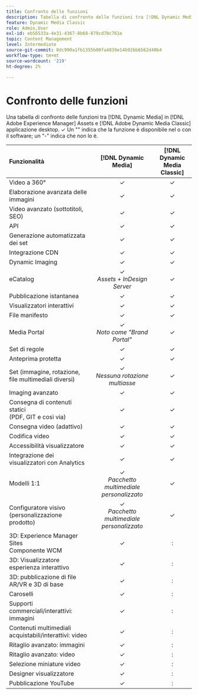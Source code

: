```yaml
---
title: Confronto delle funzioni
description: Tabella di confronto delle funzioni tra [!DNL Dynamic Media] in [!DNL Adobe Experience Manager] Assets e [!DNL Adobe Dynamic Media Classic] applicazione desktop.
feature: Dynamic Media Classic
role: Admin,User
exl-id: eb56533a-4e31-4367-8b68-879cd70c761e
topic: Content Management
level: Intermediate
source-git-commit: 8dc990a1fb1355b00fa4839e14b92bb6562d40b4
workflow-type: tm+mt
source-wordcount: '219'
ht-degree: 2%

---
```


# Confronto delle funzioni

Una tabella di confronto delle funzioni tra [!DNL Dynamic Media] in [!DNL Adobe Experience Manager] Assets e [!DNL Adobe Dynamic Media Classic] applicazione desktop. ✓ Un &quot;&quot; indica che la funzione è disponibile nel o con il software; un &quot;-&quot; indica che non lo è.

| Funzionalità | [!DNL Dynamic Media] | [!DNL Dynamic Media<br>Classic] |
| :--- | :---: | :---: |
| Video a 360° | ✓ | ✓ |
| Elaborazione avanzata delle immagini | ✓ | ✓ |
| Video avanzato (sottotitoli, SEO) | ✓ | ✓ |
| API | ✓ | ✓ |
| Generazione automatizzata dei set | ✓ | ✓ |
| Integrazione CDN | ✓ | ✓ |
| Dynamic Imaging | ✓ | ✓ |
| eCatalog | ✓<br>*Assets + InDesign Server* | ✓ |
| Pubblicazione istantanea | ✓ | ✓ |
| Visualizzatori interattivi | ✓ | ✓ |
| File manifesto | ✓ | ✓ |
| Media Portal | ✓<br>*Noto come &quot;Brand Portal&quot;* | ✓ |
| Set di regole | ✓ | ✓ |
| Anteprima protetta | ✓ | ✓ |
| Set (immagine, rotazione, file multimediali diversi) | ✓<br>*Nessuna rotazione multiasse* | ✓ |
| Imaging avanzato | ✓ | ✓ |
| Consegna di contenuti statici<br>(PDF, GIT e così via) | ✓ | ✓ |
| Consegna video (adattivo) | ✓ | ✓ |
| Codifica video | ✓ | ✓ |
| Accessibilità visualizzatore | ✓ | ✓ |
| Integrazione dei visualizzatori con Analytics | ✓ | ✓ |
| Modelli 1:1 | ✓<br>*Pacchetto multimediale personalizzato* | ✓ |
| Configuratore visivo<br>(personalizzazione prodotto) | ✓<br>*Pacchetto multimediale personalizzato* | ✓ |
| 3D: Experience Manager Sites<br>Componente WCM | ✓ | : |
| 3D: Visualizzatore esperienza interattivo | ✓ | : |
| 3D: pubblicazione di file AR/VR e 3D di base | ✓ | : |
| Caroselli | ✓ | : |
| Supporti commerciali/interattivi: immagini | ✓ | : |
| Contenuti multimediali acquistabili/interattivi: video | ✓ | : |
| Ritaglio avanzato: immagini | ✓ | : |
| Ritaglio avanzato: video | ✓ | : |
| Selezione miniature video | ✓ | : |
| Designer visualizzatore | ✓ | : |
| Pubblicazione YouTube | ✓ | : |
